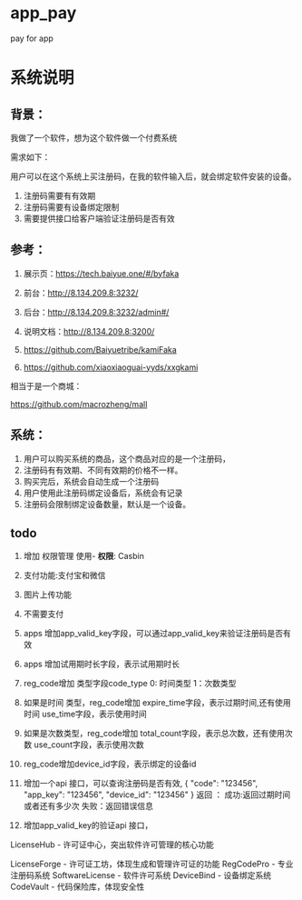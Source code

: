 # app_pay

pay for app

# 系统说明

## 背景：

我做了一个软件，想为这个软件做一个付费系统

需求如下：

用户可以在这个系统上买注册码，在我的软件输入后，就会绑定软件安装的设备。

1. 注册码需要有有效期
2. 注册码需要有设备绑定限制
3. 需要提供接口给客户端验证注册码是否有效


## 参考：

1. 展示页：https://tech.baiyue.one/#/byfaka
2. 前台：http://8.134.209.8:3232/
3. 后台：http://8.134.209.8:3232/admin#/
4. 说明文档：http://8.134.209.8:3200/
1. https://github.com/Baiyuetribe/kamiFaka


1. https://github.com/xiaoxiaoguai-yyds/xxgkami

相当于是一个商城：

https://github.com/macrozheng/mall

## 系统：

1. 用户可以购买系统的商品，这个商品对应的是一个注册码，
1. 注册码有有效期、不同有效期的价格不一样。
1. 购买完后，系统会自动生成一个注册码
1. 用户使用此注册码绑定设备后，系统会有记录
1. 注册码会限制绑定设备数量，默认是一个设备。


## todo

1. 增加 权限管理 使用- **权限**: Casbin
2. 支付功能:支付宝和微信 
1. 图片上传功能


1.  不需要支付
1. apps 增加app_valid_key字段，可以通过app_valid_key来验证注册码是否有效
1. apps 增加试用期时长字段，表示试用期时长
2. reg_code增加 类型字段code_type 0: 时间类型  1：次数类型
3. 如果是时间 类型，reg_code增加 expire_time字段，表示过期时间,还有使用时间 use_time字段，表示使用时间
4. 如果是次数类型，reg_code增加 total_count字段，表示总次数，还有使用次数 use_count字段，表示使用次数
5. reg_code增加device_id字段，表示绑定的设备id
1. 增加一个api 接口，可以查询注册码是否有效,
    {
        "code": "123456",
        "app_key": "123456",
        "device_id": "123456"
    }
    返回 ：
    成功:返回过期时间或者还有多少次
    失败：返回错误信息



2. 增加app_valid_key的验证api 接口，

LicenseHub - 许可证中心，突出软件许可管理的核心功能

LicenseForge - 许可证工坊，体现生成和管理许可证的功能
RegCodePro - 专业注册码系统
SoftwareLicense - 软件许可系统
DeviceBind - 设备绑定系统
CodeVault - 代码保险库，体现安全性

